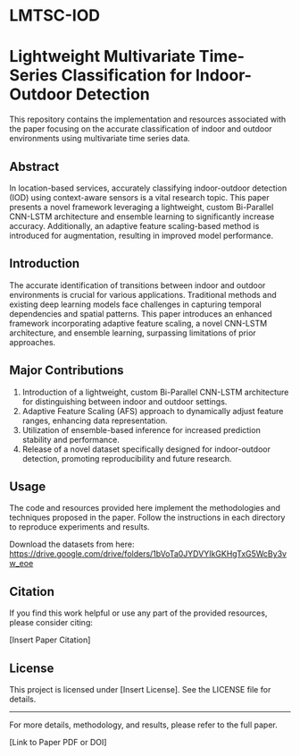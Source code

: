 # LMTSC-IOD

# Lightweight Multivariate Time-Series Classification for Indoor-Outdoor Detection

This repository contains the implementation and resources associated with the paper focusing on the accurate classification of indoor and outdoor environments using multivariate time series data.

## Abstract

In location-based services, accurately classifying indoor-outdoor detection (IOD) using context-aware sensors is a vital research topic. This paper presents a novel framework leveraging a lightweight, custom Bi-Parallel CNN-LSTM architecture and ensemble learning to significantly increase accuracy. Additionally, an adaptive feature scaling-based method is introduced for augmentation, resulting in improved model performance.

## Introduction

The accurate identification of transitions between indoor and outdoor environments is crucial for various applications. Traditional methods and existing deep learning models face challenges in capturing temporal dependencies and spatial patterns. This paper introduces an enhanced framework incorporating adaptive feature scaling, a novel CNN-LSTM architecture, and ensemble learning, surpassing limitations of prior approaches.

## Major Contributions

1. Introduction of a lightweight, custom Bi-Parallel CNN-LSTM architecture for distinguishing between indoor and outdoor settings.
2. Adaptive Feature Scaling (AFS) approach to dynamically adjust feature ranges, enhancing data representation.
3. Utilization of ensemble-based inference for increased prediction stability and performance.
4. Release of a novel dataset specifically designed for indoor-outdoor detection, promoting reproducibility and future research.

## Usage

The code and resources provided here implement the methodologies and techniques proposed in the paper. Follow the instructions in each directory to reproduce experiments and results.

Download the datasets from here: https://drive.google.com/drive/folders/1bVoTa0JYDVYIkGKHgTxG5WcBy3vw_eoe

## Citation

If you find this work helpful or use any part of the provided resources, please consider citing:

[Insert Paper Citation]

## License

This project is licensed under [Insert License]. See the LICENSE file for details.

---

For more details, methodology, and results, please refer to the full paper.

[Link to Paper PDF or DOI]

